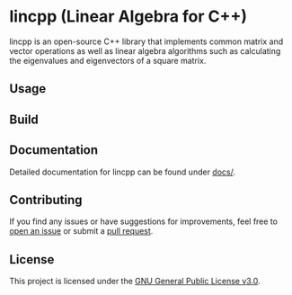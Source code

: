 # lincpp (Linear Algebra for C++)

lincpp is an open-source C++ library that implements common matrix and vector operations as well as linear algebra algorithms such as calculating the eigenvalues and eigenvectors of a square matrix.

## Usage

## Build

## Documentation

Detailed documentation for lincpp can be found under [docs/](docs/).

## Contributing

If you find any issues or have suggestions for improvements, feel free to [open an issue](https://github.com/cm-jones/lincpp/issues/new) or submit a [pull request](https://github.com/cm-jones/lincpp/compare).

## License

This project is licensed under the [GNU General Public License v3.0](LICENSE).

